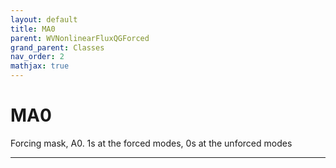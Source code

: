 ```yaml
---
layout: default
title: MA0
parent: WVNonlinearFluxQGForced
grand_parent: Classes
nav_order: 2
mathjax: true
---
```


#  MA0

Forcing mask, A0. 1s at the forced modes, 0s at the unforced modes


---

